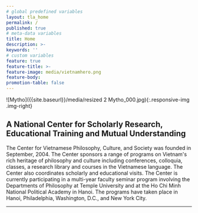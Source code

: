 ```yaml
---
# global predefined variables
layout: tla_home
permalink: /
published: true
# meta-data variables
title: Home
description: >-
keywords: ''
# custom variables
feature: true
feature-title: >-
feature-image: media/vietnamhero.png
feature-body:
promotion-table: false
---
```

![Mytho]({{site.baseurl}}/media/resized 2 Mytho_000.jpg){:.responsive-img .img-right}
## A National Center for Scholarly Research, Educational Training and Mutual Understanding
The Center for Vietnamese Philosophy, Culture, and Society was founded in September, 2004. The Center sponsors a range of programs on Vietnam's rich heritage of philosophy and culture including conferences, colloquia, classes, a research library and courses in the Vietnamese language. The Center also coordinates scholarly and educational visits. The Center is currently participating in a multi-year faculty seminar program involving the Departments of Philosophy at Temple University and at the Ho Chi Minh National Political Academy in Hanoi. The programs have taken place in Hanoi, Philadelphia, Washington, D.C., and New York City.

___
